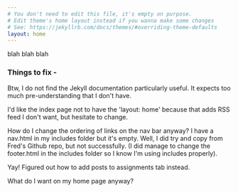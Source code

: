 ```yaml
---
# You don't need to edit this file, it's empty on purpose.
# Edit theme's home layout instead if you wanna make some changes
# See: https://jekyllrb.com/docs/themes/#overriding-theme-defaults
layout: home
---
```

blah blah blah

### Things to fix -

Btw, I do not find the Jekyll documentation particularly useful. It expects too much pre-understanding that I don't have.

I'd like the index page not to have the 'layout: home' because that adds RSS feed I don't want, but hesitate to change.

How do I change the ordering of links on the nav bar anyway? I have a nav.html in my includes folder but it's empty. Well, I did try and copy from Fred's Github repo, but not successfully. (I did manage to change the footer.html in the includes folder so I know I'm using includes properly).

Yay! Figured out how to add posts to assignments tab instead. 

What do I want on my home page anyway?
